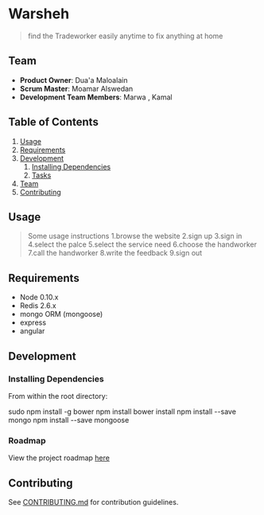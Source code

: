 # Warsheh 

>find the Tradeworker easily anytime to fix anything at home 

## Team

  - __Product Owner__: Dua'a Maloalain
  - __Scrum Master__: Moamar Alswedan
  - __Development Team Members__: Marwa , Kamal

## Table of Contents

1. [Usage](#Usage)
1. [Requirements](#requirements)
1. [Development](#development)
    1. [Installing Dependencies](#installing-dependencies)
    1. [Tasks](#tasks)
1. [Team](#team)
1. [Contributing](#contributing)

## Usage

> Some usage instructions
  1.browse the website 
  2.sign up 
  3.sign in 
  4.select the palce 
  5.select the service need 
  6.choose the handworker 
  7.call the handworker
  8.write the feedback 
  9.sign out 



## Requirements

- Node 0.10.x
- Redis 2.6.x
- mongo ORM (mongoose)
- express 
- angular 

## Development

### Installing Dependencies

From within the root directory:

sudo npm install -g bower
npm install
bower install
npm install --save mongo 
npm install --save mongoose 


### Roadmap

View the project roadmap [here](LINK_TO_PROJECT_ISSUES)


## Contributing

See [CONTRIBUTING.md](CONTRIBUTING.md) for contribution guidelines.
